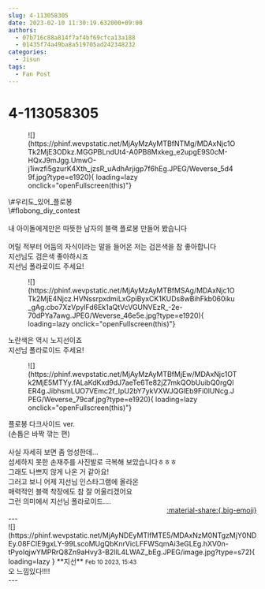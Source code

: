 ```yaml
---
slug: 4-113058305
date: 2023-02-10 11:30:19.632000+09:00
authors:
  - 07b716c88a814f7af4bf69cfca13a188
  - 01435f74a49ba8a519705ad242348232
categories:
  - Jisun
tags:
  - Fan Post
---
```


# 4-113058305

<div class="post-container" markdown="1">
<div class="content-container md-sidebar__scrollwrap" markdown="1">


<figure markdown="1">
![](https://phinf.wevpstatic.net/MjAyMzAyMTBfNTMg/MDAxNjc1OTk2MjE3ODkz.MGGPBLndUt4-A0PB8Mxkeg_e2upgE9S0cM-HQxJ9mJgg.UmwO-j1iwzfi5gzurK4Xth_jzsR_uAdhArjigp7f6hEg.JPEG/Weverse_5d49f.jpg?type=e1920){ loading=lazy onclick="openFullscreen(this)"}
</figure>
\#우리도_있어_플로봉 <br>\#flobong_diy_contest <br><br>내 아이돌에게만은 따뜻한 남자의 블랙 플로봉 만들어 봤습니다<br><br>어릴 적부터 어둠의 자식이라는 말을 들어온 저는 검은색을 참 좋아합니다<br>지선님도 검은색 좋아하시죠<br>지선님 폴라로이드 주세요!<br>
<figure markdown="1">
![](https://phinf.wevpstatic.net/MjAyMzAyMTBfMSAg/MDAxNjc1OTk2MjE4Njcz.HVNssrpxdmiLxGpiByxCK1KUDs8wBihFkb060iku_gAg.cbo7XzVpylFd6Ek1aQtVcVGUNVEzR_-2e-70dPYa7awg.JPEG/Weverse_46e5e.jpg?type=e1920){ loading=lazy onclick="openFullscreen(this)"}
</figure>
노란색은 역시 노지선이죠<br>지선님 폴라로이드 주세요!<br>
<figure markdown="1">
![](https://phinf.wevpstatic.net/MjAyMzAyMTBfMjEw/MDAxNjc1OTk2MjE5MTYy.fALaKdKxd9dJ7aeTe6Te82jZ7mkQObUuibQ0rgQlER4g.JibhsmLUO7VEmc2f_IpU2bY7ykVXWJQGlEb9Fi0lUNcg.JPEG/Weverse_79caf.jpg?type=e1920){ loading=lazy onclick="openFullscreen(this)"}
</figure>
플로봉 다크사이드 ver.<br>(손톱은 바짝 깎는 편)<br><br>사실 자세히 보면 좀 엉성한데...<br>섬세하지 못한 손재주를 사진발로 극복해 보았습니다ㅎㅎㅎ<br>그래도 나쁘지 않게 나온 거 같아요!<br>그러고 보니 어제 지선님 인스타그램에 올라온<br>매력적인 블랙 착장에도 참 잘 어울리겠어요<br>그런 의미에서 지선님 폴라로이드....

</div>
</div>

<div style="text-align: right;" markdown="1">
<a href="https://weverse.io/fromis9/fanpost/4-113058305" style="text-align: right;">:material-share:{.big-emoji}</a>
</div>
---

<div class="comments-container md-sidebar__scrollwrap" markdown="1">
<div class="comment" markdown="1">
<div class='id-container' markdown="1">
![](https://phinf.wevpstatic.net/MjAyNDEyMTlfMTE5/MDAxNzM0NTgzMjY0NDEy.08FClE9gxLY-99LscoMUgQbKnrVicLFFWSqmAi3eGLEg.hXV0n-tPyoIqjwYMPRrQ8Zn9aHvy3-B2llL4LWAZ_bEg.JPEG/image.jpg?type=s72){ loading=lazy }
**<span class="artist">지선</span>** <small>Feb 10 2023, 15:43</small><br>
</div>
<div class='comment-body' markdown="1">
오 느낌있다!!!!
</div>
</div>
</div>
---
